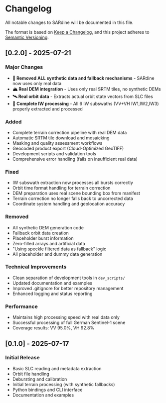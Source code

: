 # Changelog

All notable changes to SARdine will be documented in this file.

The format is based on [Keep a Changelog](https://keepachangelog.com/en/1.0.0/),
and this project adheres to [Semantic Versioning](https://semver.org/spec/v2.0.0.html).

## [0.2.0] - 2025-07-21

### Major Changes
- **🎯 Removed ALL synthetic data and fallback mechanisms** - SARdine now uses only real data
- **🏔️ Real DEM integration** - Uses only real SRTM tiles, no synthetic DEMs
- **🛰️ Real orbit data** - Extracts actual orbit state vectors from SLC files
- **📡 Complete IW processing** - All 6 IW subswaths (VV+VH IW1,IW2,IW3) properly extracted and processed

### Added
- Complete terrain correction pipeline with real DEM data
- Automatic SRTM tile download and mosaicking
- Masking and quality assessment workflows
- Geocoded product export (Cloud-Optimized GeoTIFF)
- Development scripts and validation tools
- Comprehensive error handling (fails on insufficient real data)

### Fixed
- IW subswath extraction now processes all bursts correctly
- Orbit time format handling for terrain correction
- DEM preparation uses real scene bounding box from manifest
- Terrain correction no longer falls back to uncorrected data
- Coordinate system handling and geolocation accuracy

### Removed
- All synthetic DEM generation code
- Fallback orbit data creation
- Placeholder burst information
- Zero-filled arrays and artificial data
- "Using speckle filtered data as fallback" logic
- All placeholder and dummy data generation

### Technical Improvements
- Clean separation of development tools in `dev_scripts/`
- Updated documentation and examples
- Improved .gitignore for better repository management
- Enhanced logging and status reporting

### Performance
- Maintains high processing speed with real data only
- Successful processing of full German Sentinel-1 scene
- Coverage results: VV 95.0%, VH 92.8%

## [0.1.0] - 2025-07-17

### Initial Release
- Basic SLC reading and metadata extraction
- Orbit file handling
- Debursting and calibration
- Initial terrain processing (with synthetic fallbacks)
- Python bindings and CLI interface
- Documentation and examples
